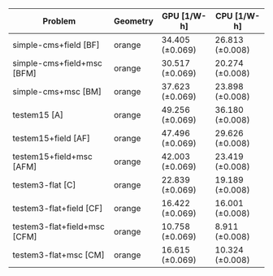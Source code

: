 | Problem                      | Geometry |     GPU [1/W-h] |     CPU [1/W-h] |
| ---------------------------- | -------- | --------------- | --------------- |
| simple-cms+field [BF]        | orange   | 34.405 (±0.069) | 26.813 (±0.008) |
| simple-cms+field+msc [BFM]   | orange   | 30.517 (±0.069) | 20.274 (±0.008) |
| simple-cms+msc [BM]          | orange   | 37.623 (±0.069) | 23.898 (±0.008) |
| testem15 [A]                 | orange   | 49.256 (±0.069) | 36.180 (±0.008) |
| testem15+field [AF]          | orange   | 47.496 (±0.069) | 29.626 (±0.008) |
| testem15+field+msc [AFM]     | orange   | 42.003 (±0.069) | 23.419 (±0.008) |
| testem3-flat [C]             | orange   | 22.839 (±0.069) | 19.189 (±0.008) |
| testem3-flat+field [CF]      | orange   | 16.422 (±0.069) | 16.001 (±0.008) |
| testem3-flat+field+msc [CFM] | orange   | 10.758 (±0.069) |  8.911 (±0.008) |
| testem3-flat+msc [CM]        | orange   | 16.615 (±0.069) | 10.324 (±0.008) |
